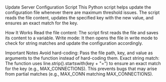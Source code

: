 Update Server Configuration Script
This Python script helps update the configuration file whenever there are maximum threshold issues. The script reads the file content, updates the specified key with the new value, and ensures an exact match for the key.

How It Works
Read the file content: The script first reads the file and saves its content to a variable.
Write mode: It then opens the file in write mode to check for string matches and update the configuration accordingly.

Important Notes
Avoid hard-coding: Pass the file path, key, and value as arguments to the function instead of hard-coding them.
Exact string match: The function uses line.strip().startswith(key + "=") to ensure an exact match for the key (e.g., MAX_CONNECTIONS). This prevents bugs that may arise from partial matches (e.g., MAX_CONN matching MAX_CONNECTIONS).
